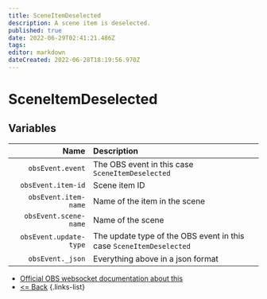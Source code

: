 ```yaml
---
title: SceneItemDeselected
description: A scene item is deselected.
published: true
date: 2022-06-29T02:41:21.486Z
tags: 
editor: markdown
dateCreated: 2022-06-28T18:19:56.970Z
---
```


# SceneItemDeselected

## Variables

Name | Description
----:|:------------
| `obsEvent.event` | The OBS event in this case `SceneItemDeselected`
| `obsEvent.item-id` | Scene item ID
| `obsEvent.item-name` | Name of the item in the scene
| `obsEvent.scene-name` | Name of the scene
| `obsEvent.update-type` | The update type of the OBS event in this case `SceneItemDeselected`
| `obsEvent._json` | Everything above in a json format

* [Official OBS websocket documentation about this](https://github.com/obsproject/obs-websocket/blob/4.x-current/docs/generated/protocol.md#sceneitemdeselected)
* [<= Back](/en/Integrations/OBS/Events)
{.links-list}